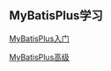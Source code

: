 ## MyBatisPlus学习

[MyBatisPlus入门](mybatisPlus-start/mybatisPlus入门.md)

[MyBatisPlus高级](mybatisPlus-high/MybatisPlus进阶.markdown)
